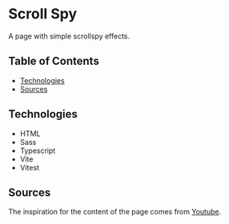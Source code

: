# **Scroll Spy**

A page with simple scrollspy effects.

## Table of Contents

- [Technologies](#technologies)
- [Sources](#sources)

## Technologies

- HTML
- Sass
- Typescript
- Vite
- Vitest

## Sources

The inspiration for the content of the page comes from [Youtube](https://www.youtube.com/watch?v=fAAk9CATILc).
